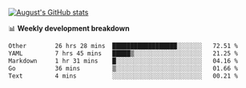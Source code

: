 
[![August's GitHub stats](https://github-readme-stats.vercel.app/api?username=zou-weidong&show_icons=true&theme=radical)](https://github.com/zou-weidong)


📊 **Weekly development breakdown**
<!--START_SECTION:waka-->

```txt
Other        26 hrs 28 mins  ██████████████████░░░░░░░   72.51 %
YAML         7 hrs 45 mins   █████▒░░░░░░░░░░░░░░░░░░░   21.25 %
Markdown     1 hr 31 mins    █░░░░░░░░░░░░░░░░░░░░░░░░   04.16 %
Go           36 mins         ▒░░░░░░░░░░░░░░░░░░░░░░░░   01.66 %
Text         4 mins          ░░░░░░░░░░░░░░░░░░░░░░░░░   00.21 %
```

<!--END_SECTION:waka-->
